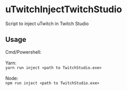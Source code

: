 # uTwitchInjectTwitchStudio
Script to inject uTwitch in Twitch Studio

## Usage

Cmd/Powershell:
<br/>
<br/>
Yarn:
<br/>
`yarn run inject <path to TwitchStudio.exe>`
<br/>
<br/>
Node:
<br/>
`npm run inject <path to TwitchStudio.exe>`
